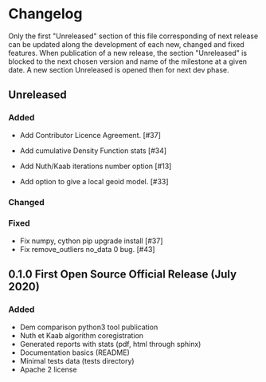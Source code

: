 # Changelog

Only the first "Unreleased" section of this file corresponding of next release can be updated along the development of each new, changed and fixed features.
When publication of a new release, the section "Unreleased" is blocked to the next chosen version and name of the milestone at a given date.
A new section Unreleased is opened then for next dev phase.

## Unreleased

### Added
- Add Contributor Licence Agreement. [#37]
- Add cumulative Density Function stats [#34]
- Add Nuth/Kaab iterations number option [#13]

- Add option to give a local geoid model. [#33]

### Changed

### Fixed
- Fix numpy, cython pip upgrade install [#37]
- Fix remove_outliers no_data 0 bug. [#43]


## 0.1.0 First Open Source Official Release (July 2020)

### Added
- Dem comparison python3 tool publication
- Nuth et Kaab algorithm coregistration
- Generated reports with stats (pdf, html through sphinx)
- Documentation basics (README)
- Minimal tests data (tests directory)
- Apache 2 license
